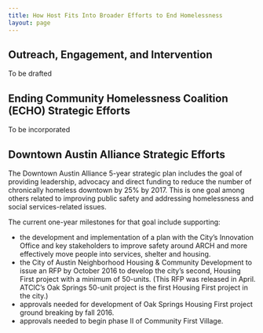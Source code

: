 ```yaml
---
title: How Host Fits Into Broader Efforts to End Homelessness
layout: page
---
```


## Outreach, Engagement, and Intervention

To be drafted

## Ending Community Homelessness Coalition (ECHO) Strategic Efforts

To be incorporated

## Downtown Austin Alliance Strategic Efforts

The Downtown Austin Alliance 5-year strategic plan includes the goal of providing leadership, advocacy and direct funding to reduce the number of chronically homeless downtown by 25% by 2017. This is one goal among others related to improving public safety and addressing homelessness and social services-related issues.

The current one-year milestones for that goal include supporting:
* the development and implementation of a plan with the City’s Innovation Office and key stakeholders to improve safety around ARCH and more effectively move people into services, shelter and housing. 
* the City of Austin Neighborhood Housing & Community Development to issue an RFP by October 2016 to develop the city’s second, Housing First project with a minimum of 50-units. (This RFP was released in April. ATCIC’s Oak Springs 50-unit project is the first Housing First project in the city.)
*	approvals needed for development of Oak Springs Housing First project ground breaking by fall 2016.
*	approvals needed to begin phase II of Community First Village.
